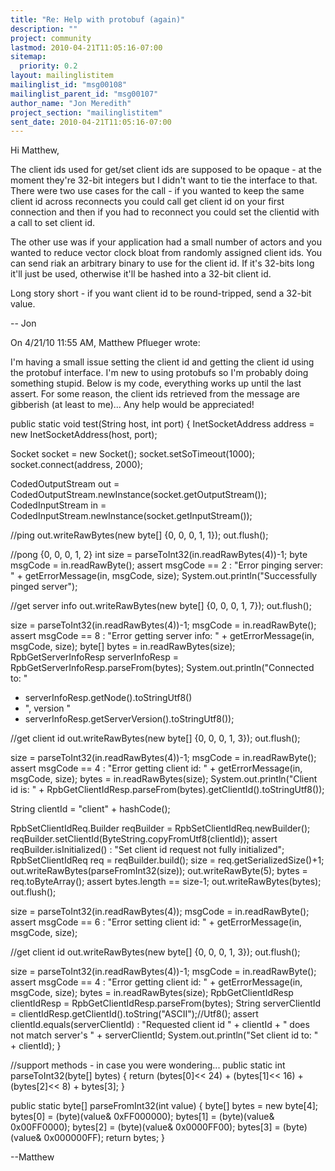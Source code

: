 ```yaml
---
title: "Re: Help with protobuf (again)"
description: ""
project: community
lastmod: 2010-04-21T11:05:16-07:00
sitemap:
  priority: 0.2
layout: mailinglistitem
mailinglist_id: "msg00108"
mailinglist_parent_id: "msg00107"
author_name: "Jon Meredith"
project_section: "mailinglistitem"
sent_date: 2010-04-21T11:05:16-07:00
---
```


Hi Matthew,

The client ids used for get/set client ids are supposed to be opaque - 
at the moment they're 32-bit integers but I didn't want to tie the 
interface to that. There were two use cases for the call - if you wanted 
to keep the same client id across reconnects you could call get client 
id on your first connection and then if you had to reconnect you could 
set the clientid with a call to set client id.


The other use was if your application had a small number of actors and 
you wanted to reduce vector clock bloat from randomly assigned client 
ids. You can send riak an arbitrary binary to use for the client id. 
If it's 32-bits long it'll just be used, otherwise it'll be hashed into 
a 32-bit client id.


Long story short - if you want client id to be round-tripped, send a 
32-bit value.


-- Jon

On 4/21/10 11:55 AM, Matthew Pflueger wrote:

I'm having a small issue setting the client id and getting the client
id using the protobuf interface. I'm new to using protobufs so I'm
probably doing something stupid. Below is my code, everything works
up until the last assert. For some reason, the client ids retrieved
from the message are gibberish (at least to me)... Any help would be
appreciated!

 public static void test(String host, int port) {
 InetSocketAddress address = new InetSocketAddress(host, port);

 Socket socket = new Socket();
 socket.setSoTimeout(1000);
 socket.connect(address, 2000);


 CodedOutputStream out =
CodedOutputStream.newInstance(socket.getOutputStream());
 CodedInputStream in =
CodedInputStream.newInstance(socket.getInputStream());

 //ping
 out.writeRawBytes(new byte[] {0, 0, 0, 1, 1});
 out.flush();

 //pong {0, 0, 0, 1, 2}
 int size = parseToInt32(in.readRawBytes(4))-1;
 byte msgCode = in.readRawByte();
 assert msgCode == 2 : "Error pinging server: " +
getErrorMessage(in, msgCode, size);
 System.out.println("Successfully pinged server");

 //get server info
 out.writeRawBytes(new byte[] {0, 0, 0, 1, 7});
 out.flush();

 size = parseToInt32(in.readRawBytes(4))-1;
 msgCode = in.readRawByte();
 assert msgCode == 8 : "Error getting server info: " +
getErrorMessage(in, msgCode, size);
 byte[] bytes = in.readRawBytes(size);
 RpbGetServerInfoResp serverInfoResp =
RpbGetServerInfoResp.parseFrom(bytes);
 System.out.println("Connected to: "
 + serverInfoResp.getNode().toStringUtf8()
 + ", version "
 + serverInfoResp.getServerVersion().toStringUtf8());


 //get client id
 out.writeRawBytes(new byte[] {0, 0, 0, 1, 3});
 out.flush();

 size = parseToInt32(in.readRawBytes(4))-1;
 msgCode = in.readRawByte();
 assert msgCode == 4 : "Error getting client id: " +
getErrorMessage(in, msgCode, size);
 bytes = in.readRawBytes(size);
 System.out.println("Client id is: " +
RpbGetClientIdResp.parseFrom(bytes).getClientId().toStringUtf8());


 String clientId = "client" + hashCode();

 RpbSetClientIdReq.Builder reqBuilder = RpbSetClientIdReq.newBuilder();
 reqBuilder.setClientId(ByteString.copyFromUtf8(clientId));
 assert reqBuilder.isInitialized() : "Set client id request not
fully initialized";
 RpbSetClientIdReq req = reqBuilder.build();
 size = req.getSerializedSize()+1;
 out.writeRawBytes(parseFromInt32(size));
 out.writeRawByte(5);
 bytes = req.toByteArray();
 assert bytes.length == size-1;
 out.writeRawBytes(bytes);
 out.flush();

 size = parseToInt32(in.readRawBytes(4));
 msgCode = in.readRawByte();
 assert msgCode == 6 : "Error setting client id: " +
getErrorMessage(in, msgCode, size);

 //get client id
 out.writeRawBytes(new byte[] {0, 0, 0, 1, 3});
 out.flush();

 size = parseToInt32(in.readRawBytes(4))-1;
 msgCode = in.readRawByte();
 assert msgCode == 4 : "Error getting client id: " +
getErrorMessage(in, msgCode, size);
 bytes = in.readRawBytes(size);
 RpbGetClientIdResp clientIdResp = RpbGetClientIdResp.parseFrom(bytes);
 String serverClientId =
clientIdResp.getClientId().toString("ASCII");//Utf8();
 assert clientId.equals(serverClientId)
 : "Requested client id " + clientId + " does not match
server's " + serverClientId;
 System.out.println("Set client id to: " + clientId);
 }


 //support methods - in case you were wondering...
 public static int parseToInt32(byte[] bytes) {
 return (bytes[0]&lt;&lt; 24) + (bytes[1]&lt;&lt; 16) + (bytes[2]&lt;&lt; 8) + 
bytes[3];
 }

 public static byte[] parseFromInt32(int value) {
 byte[] bytes = new byte[4];
 bytes[0] = (byte)(value& 0xFF000000);
 bytes[1] = (byte)(value& 0x00FF0000);
 bytes[2] = (byte)(value& 0x0000FF00);
 bytes[3] = (byte)(value& 0x000000FF);
 return bytes;
 }


--Matthew
